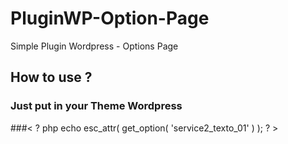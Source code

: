 # PluginWP-Option-Page
Simple Plugin Wordpress - Options Page

## How to use ?

### Just put in your Theme Wordpress


###< ? php  echo  esc_attr( get_option( 'service2_texto_01' ) ); ? >

